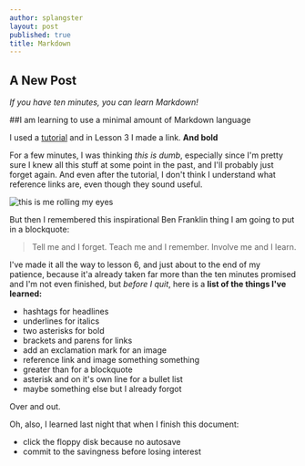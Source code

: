 ```yaml
---
author: splangster
layout: post
published: true
title: Markdown
---
```

## A New Post

_If you have ten minutes, you can learn Markdown!_

##I am learning to use a minimal amount of Markdown language

I used a [tutorial](https://www.markdowntutorial.com/) and in Lesson 3 I made a link. **And bold**

For a few minutes, I was thinking _this is dumb_, especially since I'm pretty sure I knew all this stuff at some point in the past, and I'll probably just forget again. And even after the tutorial, I don't think I understand what reference links are, even though they sound useful.

![this is me rolling my eyes](https://sdk.bitmoji.com/render/panel/6daef78d-7134-458c-8606-98e921b3feb7-2dfdbeda-c279-46d2-b944-af7747013d21-v1.png?transparent=1&palette=1)

But then I remembered this inspirational Ben Franklin thing I am going to put in a blockquote:

>Tell me and I forget. Teach me and I remember. Involve me and I learn.

I've made it all the way to lesson 6, and just about to the end of my patience, because it'a already taken far more than the ten minutes promised and I'm not even finished, but _before I quit_, here is a **list of the things I've learned:**

* hashtags for headlines
* underlines for italics
* two asterisks for bold
* brackets and parens for links
* add an exclamation mark for an image
* reference link and image something something
* greater than for a blockquote
* asterisk and on it's own line for a bullet list
* maybe something else but I already forgot

Over and out. 

Oh, also, I learned last night that when I finish this document: 
* click the floppy disk because no autosave
* commit to the savingness before losing interest
